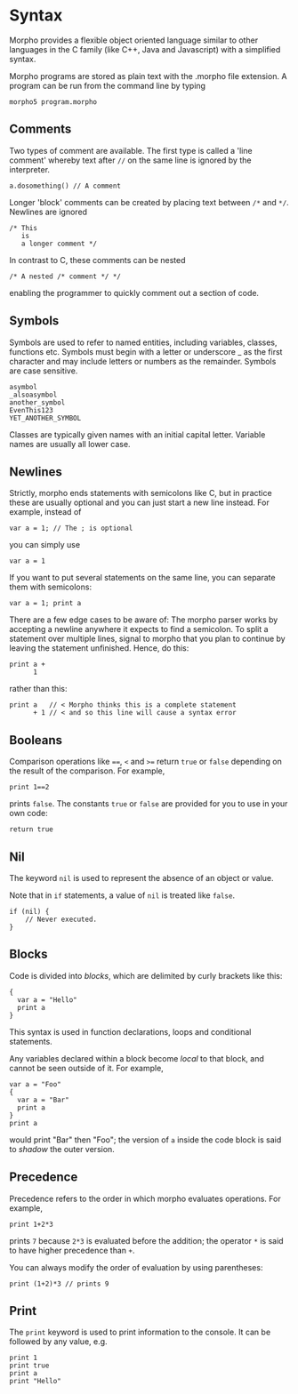 [comment]: # (Morpho syntax help file)
[version]: # (0.5)

[toplevel]: #

# Syntax
[tagsyntax]: # (syntax)

Morpho provides a flexible object oriented language similar to other languages in the C family (like C++, Java and Javascript) with a simplified syntax.

Morpho programs are stored as plain text with the .morpho file extension. A program can be run from the command line by typing

    morpho5 program.morpho

## Comments
[tagcomment]: # (comment)
[tagcomments]: # (comments)
[tagcommentvar]: # (//)
[tagcommentvarr]: # (/*)
[tagcommentvarrr]: # (*/)
Two types of comment are available. The first type is called a 'line comment' whereby text after `//` on the same line is ignored by the interpreter.

    a.dosomething() // A comment

Longer 'block' comments can be created by placing text between `/*` and `*/`. Newlines are ignored

    /* This
       is
       a longer comment */

In contrast to C, these comments can be nested

    /* A nested /* comment */ */

enabling the programmer to quickly comment out a section of code.

## Symbols
[tagsymbols]: # (symbols)
[tagnames]: # (names)

Symbols are used to refer to named entities, including variables, classes, functions etc. Symbols must begin with a letter or underscore _ as the first character and may include letters or numbers as the remainder. Symbols are case sensitive.

    asymbol
    _alsoasymbol
    another_symbol
    EvenThis123
    YET_ANOTHER_SYMBOL

Classes are typically given names with an initial capital letter. Variable names are usually all lower case.

## Newlines
[tagnewlines]: # (newlines)
[tagnewline]: # (newline)

Strictly, morpho ends statements with semicolons like C, but in practice these are usually optional and you can just start a new line instead. For example, instead of

    var a = 1; // The ; is optional

you can simply use

    var a = 1

If you want to put several statements on the same line, you can separate them with semicolons:

    var a = 1; print a

There are a few edge cases to be aware of: The morpho parser works by accepting a newline anywhere it expects to find a semicolon. To split a statement over multiple lines, signal to morpho that you plan to continue by leaving the statement unfinished. Hence, do this:

    print a +
          1

rather than this:

    print a   // < Morpho thinks this is a complete statement
          + 1 // < and so this line will cause a syntax error


## Booleans
[tagtrue]: # (true)
[tagfalse]: # (false)
[tagbooleans]: # (true)

Comparison operations like `==`, `<` and `>=` return `true` or `false` depending on the result of the comparison. For example,

    print 1==2

prints `false`. The constants `true` or `false` are provided for you to use in your own code:

    return true

## Nil
[tagnil]: # (nil)

The keyword `nil` is used to represent the absence of an object or value.

Note that in `if` statements, a value of `nil` is treated like `false`.

    if (nil) {
        // Never executed.
    }

## Blocks
[tagblocks]: # (blocks)
[tagblock]: # (block)

Code is divided into *blocks*, which are delimited by curly brackets like this:

    {
      var a = "Hello"
      print a
    }

This syntax is used in function declarations, loops and conditional statements.

Any variables declared within a block become *local* to that block, and cannot be seen outside of it. For example,

    var a = "Foo"
    {
      var a = "Bar"
      print a
    }
    print a

would print "Bar" then "Foo"; the version of `a` inside the code block is said to *shadow* the outer version.

## Precedence
[tagprecedence]: # (precedence)

Precedence refers to the order in which morpho evaluates operations. For example,

    print 1+2*3

prints `7` because `2*3` is evaluated before the addition; the operator `*` is said to have higher precedence than `+`.

You can always modify the order of evaluation by using parentheses:  

    print (1+2)*3 // prints 9

## Print
[tagprint]: # (print)

The `print` keyword is used to print information to the console. It can be followed by any value, e.g.

    print 1
    print true
    print a
    print "Hello"
